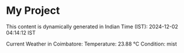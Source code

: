 # My Project

This content is dynamically generated in Indian Time (IST): 2024-12-02 04:14:12 IST


Current Weather in Coimbatore:
Temperature: 23.88 °C
Condition: mist
